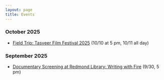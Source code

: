 ```yaml
---
layout: page
title: Events
---
```

### October 2025

- [Field Trip: Tasveer Film Festival 2025](https://www.eventbrite.com/e/field-trip-tasveer-film-festival-2025-tickets-1712283218199) (10/10 at 5 pm, 10/11 all day)

### September 2025
- [Documentary Screening at Redmond Library: Writing with Fire](https://www.eventbrite.com/e/socsa-film-club-screening-writing-with-fire-tickets-1708158310489) (9/30, 5 pm)
